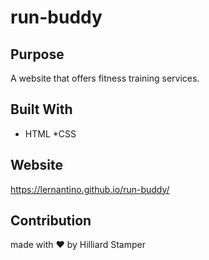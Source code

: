 # run-buddy

## Purpose
A website that offers fitness training services. 

## Built With
* HTML
*CSS

## Website
https://lernantino.github.io/run-buddy/

## Contribution
made with ❤️ by Hilliard Stamper
